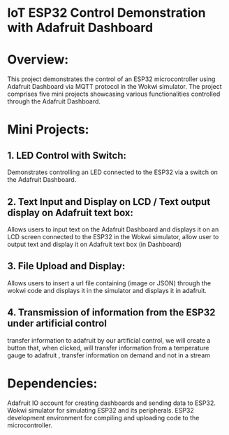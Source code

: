 # IoT ESP32 Control Demonstration with Adafruit Dashboard
# Overview:
This project demonstrates the control of an ESP32 microcontroller using Adafruit Dashboard via MQTT protocol in the Wokwi simulator. The project comprises five mini projects showcasing various functionalities controlled through the Adafruit Dashboard.

# Mini Projects:
## 1. LED Control with Switch:
Demonstrates controlling an LED connected to the ESP32 via a switch on the Adafruit Dashboard.

## 2. Text Input and Display on LCD / Text output display on Adafruit text box:
Allows users to input text on the Adafruit Dashboard and displays it on an LCD screen connected to the ESP32 in the Wokwi simulator, allow user to output text and display it on Adafruit text box (in Dashboard)

## 3. File Upload and Display:
Allows users to insert a url file containing (image or JSON) through the wokwi code and displays it in the simulator and displays it in adafruit.

## 4. Transmission of information from the ESP32 under artificial control
transfer information to adafruit by our artificial control, we will create a button that, when clicked, will transfer information from a temperature gauge to adafruit , transfer information on demand and not in a stream

# Dependencies:
Adafruit IO account for creating dashboards and sending data to ESP32.
Wokwi simulator for simulating ESP32 and its peripherals.
ESP32 development environment for compiling and uploading code to the microcontroller.


